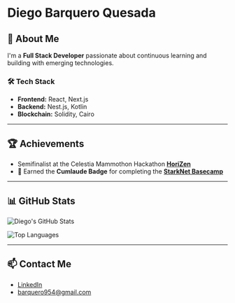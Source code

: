 # Diego Barquero Quesada

## 🚀 About Me
I'm a **Full Stack Developer** passionate about continuous learning and building with emerging technologies.

### 🛠 Tech Stack
- **Frontend:** React, Next.js  
- **Backend:** Nest.js, Kotlin  
- **Blockchain:** Solidity, Cairo  

---

## 🏆 Achievements
- Semifinalist at the Celestia Mammothon Hackathon [**HoriZen**](https://github.com/HoriZenDex)
- 📛 Earned the **Cumlaude Badge** for completing the [**StarkNet Basecamp**](https://pyramid.market/asset/0x07606cac9053e9b8b573a4b0a0ce608880f64869e24b8a605210d7a85bb6e5f1/3113424)

---

## 📊 GitHub Stats

![Diego's GitHub Stats](https://github-readme-stats.vercel.app/api?username=DiegoB1911&show_icons=true&theme=radical)

![Top Languages](https://github-readme-stats.vercel.app/api/top-langs/?username=DiegoB1911&layout=compact&theme=radical)

---

## 📫 Contact Me
- [LinkedIn](https://www.linkedin.com/in/diego-barquero-quesada)  
- [barquero954@gmail.com](mailto:barquero954@gmail.com)
